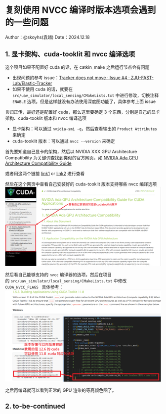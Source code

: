 # 复刻使用 NVCC 编译时版本选项会遇到的一些问题

Author：@skoyhs(袁越)
Date：2024.12.18

## 1. 显卡架构、cuda-tooklit 和 nvcc 编译选项


这个项目如果不配置好 cuda 的话，在 catkin_make 之后运行节点会有问题
- 出现问题的参考 issue：[Tracker does not move · Issue #4 · ZJU-FAST-Lab/Elastic-Tracker](https://github.com/ZJU-FAST-Lab/Elastic-Tracker/issues/4)
- 如果不使用 cuda 的话，就要在 `src/uav_simulator/local_sensing/CMakeLists.txt` 中进行修改，切换注释 `ENABLE` 选项。但是这样就没有办法使用深度图功能了，具体参考上面 issue

言归正传，最好还是配置好 cuda，那么这里要确定 3 个东西，分别是自己的显卡架构、cuda-tooklit 版本和 nvcc 编译选项
- 显卡架构：可以通过 `nvidia-smi -q`，然后查看输出的 `Product Attributes` 来确定
- cuda-tooklit 版本：可以通过 `nvcc --version` 来确定

首先要知道自己显卡的架构，然后以 NVIDIA XXX GPU Architecture Compatibility 为关键词查找到类似的官方网页，如 [NVIDIA Ada GPU Architecture Compatibility Guide](https://docs.nvidia.com/cuda/ada-compatibility-guide/index.html#building-applications-using-cuda-toolkit-11-8)

或者用这两个链接 [link1](https://arnon.dk/matching-sm-architectures-arch-and-gencode-for-various-nvidia-cards/) or [link2](https://github.com/tpruvot/ccminer/wiki/Compatibility) 进行查看

然后在这个网页中查看自己安装好的 cuda-tooklit 版本支持哪些 nvcc 编译选项
![](./assets-of-CUDA-Toolkit-NVCC-options/image-1.png)


然后看自己能够支持的 `nvcc` 编译器的选项，然后在项目的 `src/uav_simulator/local_sensing/CMakeLists.txt` 中修改 `CUDA_NVCC_FLAGS `
具体参考：
![](./assets-of-CUDA-Toolkit-NVCC-options/image-2.png)

之后再编译就可以看到正常的 GPU 渲染的等高颜色图了。

## 2. to-be-continued
